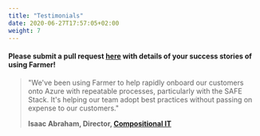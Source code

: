 ```yaml
---
title: "Testimonials"
date: 2020-06-27T17:57:05+02:00
weight: 7
---
```


#### Please submit a pull request [here](https://github.com/CompositionalIT/farmer/tree/docs/content/testimonials/_index.md) with details of your success stories of using Farmer!

> "We've been using Farmer to help rapidly onboard our customers onto Azure with repeatable processes,
> particularly with the SAFE Stack. It's helping our team adopt best practices without passing on
> expense to our customers."
>
> **Isaac Abraham, Director, [Compositional IT](https://compositional-it.com)**
